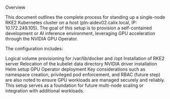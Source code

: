 Overview

This document outlines the complete process for standing up a single-node RKE2 Kubernetes cluster on a host (pln-aidev02.calix.local, IP: 10.172.249.105). The goal of this setup is to provision a self-contained development or AI inference environment, leveraging GPU acceleration through the NVIDIA GPU Operator.

The configuration includes:

Logical volume provisioning for /var/lib/docker and /opt
Installation of RKE2 server
Relocation of the kubelet data directory
NVIDIA driver installation
Helm setup
GPU Operator deployment
Key considerations such as namespace creation, privileged pod enforcement, and RBAC (future step) are also noted to ensure GPU workloads are managed securely and reliably. This setup serves as a foundation for future multi-node scaling or integration with additional workloads.
